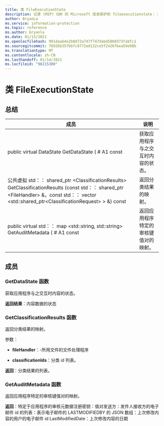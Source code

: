 ```yaml
---
title: 类 FileExecutionState
description: 记录 (MIP) SDK 的 Microsoft 信息保护的 fileexecutionstate：：未定义的类。
author: BryanLa
ms.service: information-protection
ms.topic: reference
ms.author: bryanla
ms.date: 01/13/2021
ms.openlocfilehash: 991daab4e2b0d72a747f747dabd5860373fabfc1
ms.sourcegitcommit: 76926b357bbfc8772ed132ce5f2426fbea59e98b
ms.translationtype: MT
ms.contentlocale: zh-CN
ms.lasthandoff: 01/14/2021
ms.locfileid: "98215300"
---
```

# <a name="class-fileexecutionstate"></a>类 FileExecutionState 
  
## <a name="summary"></a>总结
 成员                        | 说明                                
--------------------------------|---------------------------------------------
public virtual DataState GetDataState ( # A1 const  |  获取应用程序与之交互时内容的状态。
公共虚拟 std：： shared_ptr \<ClassificationResults\> GetClassificationResults (const std：： shared_ptr \<FileHandler\> &，const std：： vector \<std::shared_ptr\<ClassificationRequest\> \> &) const  |  返回分类结果的映射。
public virtual std：： map \<std::string, std::string\> GetAuditMetadata ( # A1 const  |  返回应用程序特定的审核键值对的映射。
  
## <a name="members"></a>成员
  
### <a name="getdatastate-function"></a>GetDataState 函数
获取应用程序与之交互时内容的状态。

  
**返回结果**：内容数据的状态
  
### <a name="getclassificationresults-function"></a>GetClassificationResults 函数
返回分类结果的映射。

参数：  
* **fileHandler**：-所用文件的文件处理程序 


* **classificationIds**：分类 id 列表。 



  
**返回**：分类结果的列表。
  
### <a name="getauditmetadata-function"></a>GetAuditMetadata 函数
返回应用程序特定的审核键值对的映射。

  
**返回**：特定于应用程序的审核元数据注册密钥：值对发送方：发件人接收方的电子邮件 id 的列表：表示电子邮件的 LASTMODIFIEDBY 的 JSON 数组：上次修改内容的用户的电子邮件 id LastModifiedDate：上次修改内容的日期